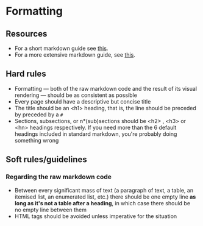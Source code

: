 # Formatting

## Resources

* For a short markdown guide see [this](https://commonmark.org/help/). <br>
* For a more extensive markdown guide, see [this](https://handbook.gitlab.com/docs/markdown-guide/).

## Hard rules

* Formatting — both of the raw markdown code and the result of its visual rendering — should be as consistent as possible
* Every page should have a descriptive but concise title
* The title should be an \<h1> heading, that is, the line should be preceded by preceded by a `#`
* Sections, subsections, or n*(sub)sections should be \<h2> , \<h3> or \<hn> headings respectively. If you need more than the 6 default headings included in standard markdown, you're probably doing something wrong

## Soft rules/guidelines

### Regarding the raw markdown code

* Between every significant mass of text (a paragraph of text, a table, an itemised list, an enumerated list, etc.) there should be one empty line **as long as it's not a table after a heading**, in which case there should be no empty line between them
* HTML tags should be avoided unless imperative for the situation
